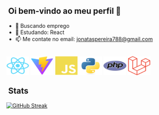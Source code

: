 ## &nbsp;Oi bem-vindo ao meu perfil 👋

- 🔭 Buscando emprego
- 🌱 Estudando: React
- 📫 Me contate no email: jonataspereira788@gmail.com

<div style="display: inline_block"><br>
  <img align="center" alt="Jol-React" height="50" width="60" src="https://raw.githubusercontent.com/devicons/devicon/master/icons/react/react-original.svg">
  <img align="center" alt="Jol-Vite" height="50" width="60" src="https://raw.githubusercontent.com/devicons/devicon/refs/heads/master/icons/vitejs/vitejs-original.svg">
  <img align="center" alt="Jol-Js" height="50" width="60" src="https://raw.githubusercontent.com/devicons/devicon/master/icons/javascript/javascript-plain.svg">
  <img align="center" alt="Jol-Python" height="50" width="60" src="https://raw.githubusercontent.com/devicons/devicon/master/icons/python/python-original.svg">
  <img align="center" alt="Jol-Csharp" height="50" width="60" src="https://raw.githubusercontent.com/devicons/devicon/master/icons/php/php-original.svg">
  <img align="center" alt="Jol-Laravel" height="50" width="60" src="https://raw.githubusercontent.com/devicons/devicon/refs/heads/master/icons/laravel/laravel-original.svg">
</div>

## &nbsp;Stats

[![GitHub Streak](https://streak-stats.demolab.com/?user=Rasanhii)](https://git.io/streak-stats)
